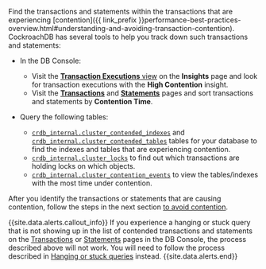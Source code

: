 Find the transactions and statements within the transactions that are experiencing [contention]({{ link_prefix }}performance-best-practices-overview.html#understanding-and-avoiding-transaction-contention). CockroachDB has several tools to help you track down such transactions and statements:

* In the DB Console:
  - Visit the [**Transaction Executions** view](ui-insights-page.html) on the **Insights** page and look for transaction executions with the **High Contention** insight.
  - Visit the [**Transactions**](ui-transactions-page.html) and [**Statements**](ui-statements-page.html) pages and sort transactions and statements by **Contention Time**.
* Query the following tables:

  - [`crdb_internal.cluster_contended_indexes`](crdb-internal.html#cluster_contended_indexes) and [`crdb_internal.cluster_contended_tables`](crdb-internal.html#cluster_contended_tables) tables for your database to find the indexes and tables that are experiencing contention. 
  - [`crdb_internal.cluster_locks`](crdb-internal.html#cluster_locks) to find out which transactions are holding locks on which objects.
  - [`crdb_internal.cluster_contention_events`](crdb-internal.html#view-the-tables-indexes-with-the-most-time-under-contention) to view the tables/indexes with the most time under contention.

After you identify the transactions or statements that are causing contention, follow the steps in the next section [to avoid contention](performance-best-practices-overview.html#avoid-transaction-contention).

{{site.data.alerts.callout_info}}
If you experience a hanging or stuck query that is not showing up in the list of contended transactions and statements on the [Transactions](ui-transactions-page.html) or [Statements](ui-statements-page.html) pages in the DB Console, the process described above will not work.  You will need to follow the process described in [Hanging or stuck queries](query-behavior-troubleshooting.html#hanging-or-stuck-queries) instead.
{{site.data.alerts.end}}
